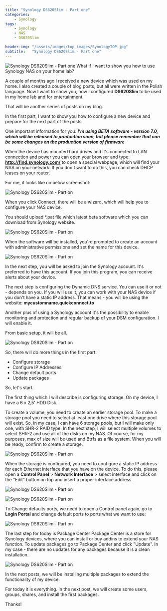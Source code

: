```yaml
---
title: "Synology DS620Slim - Part one"
categories:
    - Synology
tags:
    - Synology
    - NAS
    - DS620Slim

header-img: "/assets/images/top_images/SynologyTOP.jpg"
subtitle:   "Synology DS620Slim - Part one"
---
```

![Synology DS620Slim - Part one](/assets/images/top_images/SynologyTOP.jpg) What if I want to show you how to use Synology NAS on your home lab?

A couple of months ago I received a new device which was used on my home. I also created a couple of blog posts, but all were written in the Polish language. Now I want to show you, how I configured **DS620Slim** to be used in my home lab and for entertainment. 

That will be another series of posts on my blog. 

In the first part, I want to show you how to configure a new device and prepare for the next part of the posts.

One important information for you: ***I'm using BETA software - version 7.0, which will be released to production soon, but please remember that can be some changes on the production version of firmware***

When the device has mounted hard drives and it's connected to LAN connection and power you can open your browser and type: **http://find.synology.com/** to open a special webpage, which will find your NAS on your network. If you don't want to do this, you can check DHCP leases on your router. 

For me, it looks like on below screenshot:

![Synology DS620Slim - Part on](/assets/images/posts/Synology-Part1/01.png)

When you click Connect, there will be a wizard, which will help you to configure your NAS device. 

You should upload *.pat file which latest beta software which you can download from Synology website. 

![Synology DS620Slim - Part on](/assets/images/posts/Synology-Part1/02.png)

When the software will be installed, you're prompted to create an account with administrative permissions and set the name for this device.

![Synology DS620Slim - Part on](/assets/images/posts/Synology-Part1/03.png)

In the next step, you will be asked to join the Synology account. It's preferred to have this account. If you join this program, you can receive alerts about your device.

The next step is configuring the Dynamic DNS service. You can use it or not - depends on you. If you will use it, you can work with your NAS device if you don't have a static IP address. That means - you will be using the website: **mycustomname.quickconnect.to**

Another plus of using a Synology account it's the possibility to enable monitoring and protection and regular backup of your DSM configuration. I will enable it. 

From basic setup, it will be all.

![Synology DS620Slim - Part on](/assets/images/posts/Synology-Part1/04.png)

So, there will do more things in the first part:

* Configure storage
* Configure IP Addresses
* Change default ports
* Update packages

So, let's start.

The first thing which I will describe is configuring storage. On my device, I have a 6 x 2,5' HDD Disk. 

To create a volume, you need to create an earlier storage pool. To make a storage pool you need to select at least one drive where this storage pool will exist. So, in my case, I can have 6 storage pools, but I will make only one, with SHR-2 RAID type. In the next step, I will select multiple volumes to select SHR-2 and use all of the disks on my NAS. Of course, for my purposes, max of size will be used and Btrfs as a file system. When you will be ready, confirm to create a storage. 

![Synology DS620Slim - Part on](/assets/images/posts/Synology-Part1/05.png)

When the storage is configured, you need to configure a static IP address for each Ethernet interface that you have on the device. To do this, please open a **Control Panel** > **Network Interface** > select interface and click on the "Edit" button on top and insert a proper interface address.

![Synology DS620Slim - Part on](/assets/images/posts/Synology-Part1/07.png)

![Synology DS620Slim - Part on](/assets/images/posts/Synology-Part1/08.png)

To Change defaults ports, we need to open a Control panel again, go to **Login Portal** and change default ports to ports what we want to use:

![Synology DS620Slim - Part on](/assets/images/posts/Synology-Part1/09.png)

The last step for today is Package Center
Package Center is a store for Synology devices, where you can install or buy addins to extend your NAS function. 
To update packages go to Package Center and click "Update". In my case - there are no updates for any packages because it is a clean installation.

![Synology DS620Slim - Part on](/assets/images/posts/Synology-Part1/06.png)

In the next posts, we will be installing multiple packages to extend the functionality of my device.

For today it is everything. In the next post, we will create some users, groups, shares, and install the first packages. 

Thanks!
